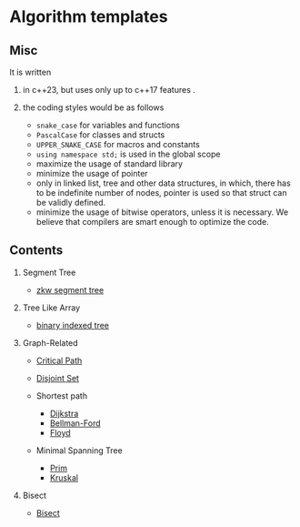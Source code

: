 # Algorithm templates

## Misc

It is written

1. in c++23, but uses only up to c++17 features .
2. the coding styles would be as follows

    - `snake_case` for variables and functions
    - `PascalCase` for classes and structs
    - `UPPER_SNAKE_CASE` for macros and constants
    - `using namespace std;` is used in the global scope
    - maximize the usage of standard library
    - minimize the usage of pointer
    - only in linked list, tree and other data structures, in which, there has to be indefinite number of nodes, pointer is used so that struct can be validly defined.
    - minimize the usage of bitwise operators, unless it is necessary. We believe that compilers are smart enough to optimize the code.

## Contents

1. Segment Tree

    - [zkw segment tree](./segment_tree/zkw_segment_tree.cxx)

2. Tree Like Array

    - [binary indexed tree](./tree_array/tree_array.cxx)

3. Graph-Related

    - [Critical Path](./graph/critical_path.cxx)
    - [Disjoint Set](./graph/disjoint_set.cxx)
    - Shortest path

        - [Dijkstra](./graph/shortest_path/dijkstra.cxx)
        - [Bellman-Ford](./graph/shortest_path/bellman_ford.cxx)
        - [Floyd](./graph/shortest_path/floyd.cxx)
    - Minimal Spanning Tree

        - [Prim](./graph/minimal_spanning_tree/prim.cxx)
        - [Kruskal](./graph/minimal_spanning_tree/kruskal.cxx)

4. Bisect

    - [Bisect](./bisect/bisect.cxx)

